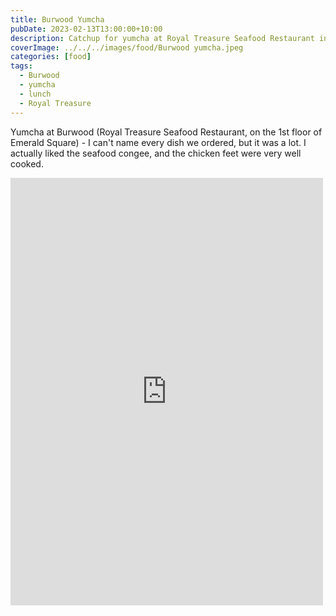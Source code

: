 ```yaml
---
title: Burwood Yumcha
pubDate: 2023-02-13T13:00:00+10:00
description: Catchup for yumcha at Royal Treasure Seafood Restaurant in Burwood
coverImage: ../../../images/food/Burwood yumcha.jpeg
categories: [food]
tags:
  - Burwood
  - yumcha
  - lunch
  - Royal Treasure
---
```


Yumcha at Burwood (Royal Treasure Seafood Restaurant, on the 1st floor of Emerald Square) - I can't name every dish we ordered, but it was a lot. I actually liked the seafood congee, and the chicken feet were very well cooked.

<iframe src="https://www.facebook.com/plugins/post.php?href=https%3A%2F%2Fwww.facebook.com%2Fchris1.tham%2Fposts%2Fpfbid02cvVzE4EbhcHqCrbNnbfrY7PyBk8LjAtdmA18GDCJoQHbyc9NxDvztk83Q4sY6VNUl&show_text=true&width=500" width="500" height="684" style="border:none;overflow:hidden" scrolling="no" frameborder="0" allowfullscreen="true" allow="autoplay; clipboard-write; encrypted-media; picture-in-picture; web-share"></iframe>
